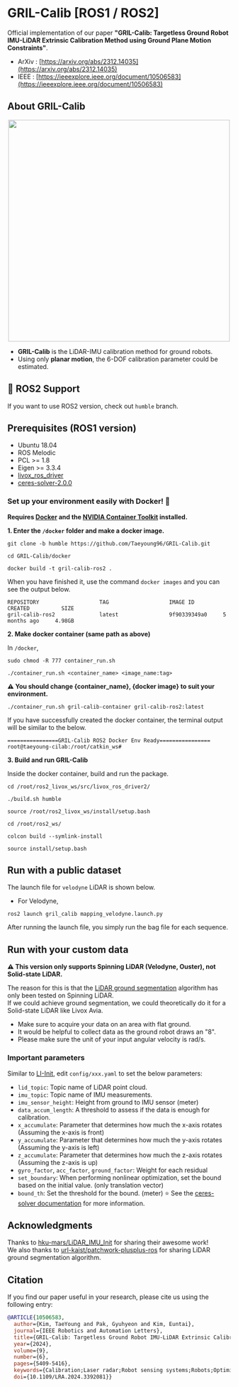 # GRIL-Calib [ROS1 / ROS2]
Official implementation of our paper **"GRIL-Calib: Targetless Ground Robot IMU-LiDAR Extrinsic Calibration Method using Ground Plane Motion Constraints"**.  

- ArXiv : [https://arxiv.org/abs/2312.14035](https://arxiv.org/abs/2312.14035)  
- IEEE : [https://ieeexplore.ieee.org/document/10506583](https://ieeexplore.ieee.org/document/10506583)  

## About GRIL-Calib
<p align="center"><img src="./figs/GRIL-Calib-overview.png" width = "500" ></p>  

- **GRIL-Calib** is the LiDAR-IMU calibration method for ground robots.
- Using only **planar motion**, the 6-DOF calibration parameter could be estimated.

## 🚀 ROS2 Support  

If you want to use ROS2 version, check out `humble` branch.  

## Prerequisites (ROS1 version)
- Ubuntu 18.04
- ROS Melodic
- PCL >= 1.8
- Eigen >= 3.3.4
- [livox_ros_driver](https://github.com/Livox-SDK/livox_ros_driver)
- [ceres-solver-2.0.0](http://ceres-solver.org/installation.html#linux)

### Set up your environment easily with Docker!  🐳  

**Requires [Docker](https://www.docker.com/) and the [NVIDIA Container Toolkit](https://docs.nvidia.com/datacenter/cloud-native/container-toolkit/latest/install-guide.html) installed.**

**1. Enter the `/docker` folder and make a docker image.**
```
git clone -b humble https://github.com/Taeyoung96/GRIL-Calib.git
```
```
cd GRIL-Calib/docker
```
```
docker build -t gril-calib-ros2 .
```

When you have finished it, use the command `docker images` and you can see the output below.
```
REPOSITORY                   TAG                   IMAGE ID         CREATED          SIZE
gril-calib-ros2              latest                9f90339349a0     5 months ago     4.98GB
```

**2. Make docker container (same path as above)**

In `/docker`,  
```
sudo chmod -R 777 container_run.sh
```
```
./container_run.sh <container_name> <image_name:tag>
```
**:warning: You should change {container_name}, {docker image} to suit your environment.**  

```
./container_run.sh gril-calib-container gril-calib-ros2:latest 
```

If you have successfully created the docker container, the terminal output will be similar to the below.
```
================GRIL-Calib ROS2 Docker Env Ready================
root@taeyoung-cilab:/root/catkin_ws#
```

**3. Build and run GRIL-Calib**

Inside the docker container, build and run the package.  
```
cd /root/ros2_livox_ws/src/livox_ros_driver2/
```
```
./build.sh humble
```
```
source /root/ros2_livox_ws/install/setup.bash 
```
```
cd /root/ros2_ws/
```
```
colcon build --symlink-install
```
```
source install/setup.bash
```

## Run with a public dataset  

The launch file for `velodyne` LiDAR is shown below.

- For Velodyne,
```
ros2 launch gril_calib mapping_velodyne.launch.py
```

After running the launch file, you simply run the bag file for each sequence.  

## Run with your custom data

**:warning: This version only supports Spinning LiDAR (Velodyne, Ouster), not Solid-state LiDAR.**  

The reason for this is that the [LiDAR ground segmentation](https://github.com/url-kaist/patchwork-plusplus-ros) algorithm has only been tested on Spinning LiDAR.  
If we could achieve ground segmentation, we could theoretically do it for a Solid-state LiDAR like Livox Avia.   

- Make sure to acquire your data on an area with flat ground.
- It would be helpful to collect data as the ground robot draws an "8".
- Please make sure the unit of your input angular velocity is rad/s.

### Important parameters

Similar to [LI-Init](https://github.com/hku-mars/LiDAR_IMU_Init), edit `config/xxx.yaml` to set the below parameters:  

- `lid_topic`: Topic name of LiDAR point cloud.
- `imu_topic`: Topic name of IMU measurements.
- `imu_sensor_height`: Height from ground to IMU sensor (meter)
- `data_accum_length`: A threshold to assess if the data is enough for calibration.
- `x_accumulate`: Parameter that determines how much the x-axis rotates (Assuming the x-axis is front)
- `y_accumulate`: Parameter that determines how much the y-axis rotates (Assuming the y-axis is left)
- `z_accumulate`: Parameter that determines how much the z-axis rotates (Assuming the z-axis is up)
- `gyro_factor`, `acc_factor`, `ground_factor`: Weight for each residual
- `set_boundary`: When performing nonlinear optimization, set the bound based on the initial value. (only translation vector)
- `bound_th`: Set the threshold for the bound. (meter) ⭐️  See the [ceres-solver documentation](http://ceres-solver.org/nnls_modeling.html#_CPPv4N5ceres7Problem22SetParameterUpperBoundEPdid) for more information.

## Acknowledgments  

Thanks to [hku-mars/LiDAR_IMU_Init](https://github.com/hku-mars/LiDAR_IMU_Init) for sharing their awesome work!  
We also thanks to [url-kaist/patchwork-plusplus-ros](https://github.com/url-kaist/patchwork-plusplus-ros) for sharing LiDAR ground segmentation algorithm.  

## Citation

If you find our paper useful in your research, please cite us using the following entry:  
```BibTeX
@ARTICLE{10506583,
  author={Kim, TaeYoung and Pak, Gyuhyeon and Kim, Euntai},
  journal={IEEE Robotics and Automation Letters}, 
  title={GRIL-Calib: Targetless Ground Robot IMU-LiDAR Extrinsic Calibration Method Using Ground Plane Motion Constraints}, 
  year={2024},
  volume={9},
  number={6},
  pages={5409-5416},
  keywords={Calibration;Laser radar;Robot sensing systems;Robots;Optimization;Odometry;Vectors;Calibration and identification;sensor fusion},
  doi={10.1109/LRA.2024.3392081}}

```


